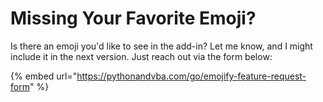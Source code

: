# Missing Your Favorite Emoji?

Is there an emoji you'd like to see in the add-in? Let me know, and I might include it in the next version. Just reach out via the form below:

{% embed url="https://pythonandvba.com/go/emojify-feature-request-form" %}


